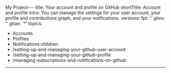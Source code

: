 My Project---
title: Your account and profile on GitHub
shortTitle: Account and profile
intro: You can manage the settings for your user account, your profile and contributions graph, and your notifications.
versions:
  fpt: '*'
  ghes: '*'
  ghae: '*'
topics:
  - Accounts
  - Profiles
  - Notifications
children:
  - /setting-up-and-managing-your-github-user-account
  - /setting-up-and-managing-your-github-profile
  - /managing-subscriptions-and-notifications-on-github
---

